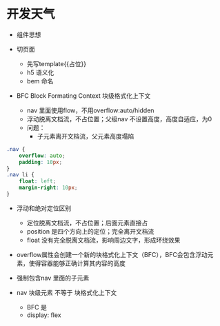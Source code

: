 # 开发天气

- 组件思想
- 切页面
  - 先写template{{占位}}
  - h5 语义化
  - bem 命名

- BFC Block Formating Context 块级格式化上下文
  
  - nav 里面使用flow，不用overflow:auto/hidden
  - 浮动脱离文档流，不占位置；父级nav 不设置高度，高度自适应，为0
  - 问题：
    - 子元素离开文档流，父元素高度塌陷
```css
.nav {
    overflow: auto;
    padding: 10px;
}
.nav li {
    float: left;
    margin-right: 10px;
}
```
- 浮动和绝对定位区别
  - 定位脱离文档流，不占位置；后面元素直接占
  - position 是四个方向上的定位；完全离开文档流
  - float 没有完全脱离文档流，影响周边文字，形成环绕效果

- overflow属性会创建一个新的块格式化上下文（BFC），BFC会包含浮动元素，使得容器能够正确计算其内容的高度
- 强制包含nav 里面的子元素

- nav 块级元素 不等于 块格式化上下文
  - BFC 是
  - display: flex 